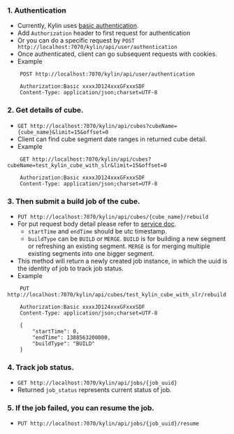 
### 1.	Authentication
*   Currently, Kylin uses [basic authentication](http://en.wikipedia.org/wiki/Basic_access_authentication).
*   Add `Authorization` header to first request for authentication
*   Or you can do a specific request by `POST http://localhost:7070/kylin/api/user/authentication`
*   Once authenticated, client can go subsequent requests with cookies.
*   Example
```
    POST http://localhost:7070/kylin/api/user/authentication

    Authorization:Basic xxxxJD124xxxGFxxxSDF
    Content-Type: application/json;charset=UTF-8
```

### 2.	Get details of cube. 
*   `GET http://localhost:7070/kylin/api/cubes?cubeName={cube_name}&limit=15&offset=0`
*   Client can find cube segment date ranges in returned cube detail.
*   Example
```
    GET http://localhost:7070/kylin/api/cubes?cubeName=test_kylin_cube_with_slr&limit=15&offset=0

    Authorization:Basic xxxxJD124xxxGFxxxSDF
    Content-Type: application/json;charset=UTF-8
```

### 3.	Then submit a build job of the cube. 
*   `PUT http://localhost:7070/kylin/api/cubes/{cube_name}/rebuild`
*   For put request body detail please refer to [service doc](https://github.com/KylinOLAP/Kylin/wiki/Restful-Service-Doc). 
    *   `startTime` and `endTime` should be utc timestamp.
    *   `buildType` can be `BUILD` or `MERGE`. `BUILD` is for building a new segment or refreshing an existing segment. `MERGE` is for merging multiple existing segments into one bigger segment.
*   This method will return a newly created job instance, in which the uuid is the identity of job to track job status.
*   Example
```
    PUT http://localhost:7070/kylin/api/cubes/test_kylin_cube_with_slr/rebuild

    Authorization:Basic xxxxJD124xxxGFxxxSDF
    Content-Type: application/json;charset=UTF-8
    
    {
    	"startTime": 0,
    	"endTime": 1388563200000,
    	"buildType": "BUILD"
    }
```

### 4.	Track job status. 
*   `GET http://localhost:7070/kylin/api/jobs/{job_uuid}`
*   Returned `job_status` represents current status of job.

### 5.	If the job failed, you can resume the job. 
*   `PUT http://localhost:7070/kylin/api/jobs/{job_uuid}/resume`
